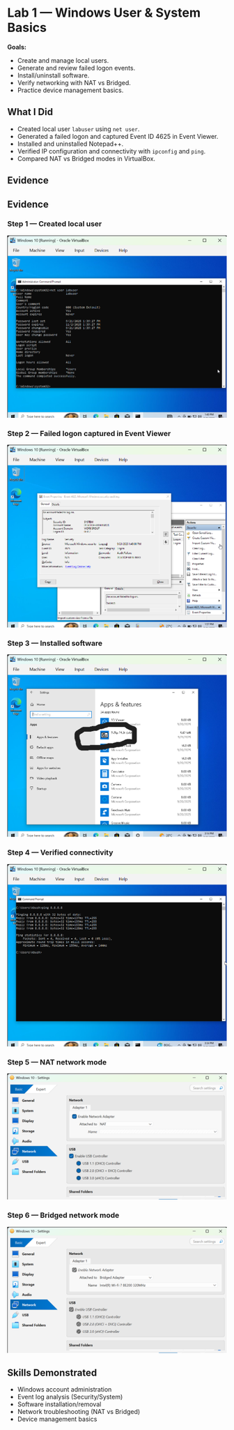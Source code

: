 # Lab 1 — Windows User & System Basics

**Goals:**  
- Create and manage local users.  
- Generate and review failed logon events.  
- Install/uninstall software.  
- Verify networking with NAT vs Bridged.  
- Practice device management basics.  

## What I Did
- Created local user `labuser` using `net user`.  
- Generated a failed logon and captured Event ID 4625 in Event Viewer.  
- Installed and uninstalled Notepad++.  
- Verified IP configuration and connectivity with `ipconfig` and `ping`.  
- Compared NAT vs Bridged modes in VirtualBox.  

## Evidence

## Evidence

### Step 1 — Created local user
![Created user](media/01_net-user-labuser.png)

### Step 2 — Failed logon captured in Event Viewer
![Failed logon Event 4625](media/03_event-4625-failed-logon.png)

### Step 3 — Installed software
![Installed Notepad++](media/04_Installed-App-List.png)

### Step 4 — Verified connectivity
![Ping 8.8.8.8](media/07_ping-8888.png)

### Step 5 — NAT network mode
![NAT connectivity](media/08_NAT-connectivity.png)

### Step 6 — Bridged network mode
![Bridged connectivity](media/09_Bridged-connectivity.png)


## Skills Demonstrated
- Windows account administration  
- Event log analysis (Security/System)  
- Software installation/removal  
- Network troubleshooting (NAT vs Bridged)  
- Device management basics  
